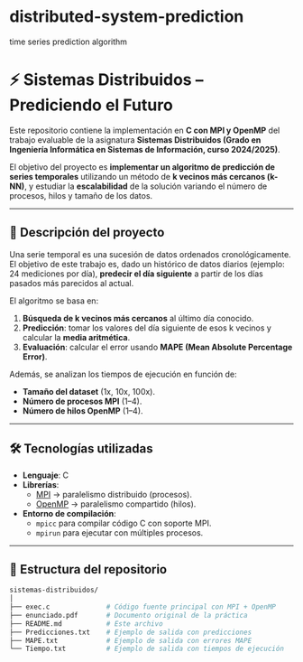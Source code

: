 # distributed-system-prediction
time series prediction algorithm

# ⚡ Sistemas Distribuidos – Prediciendo el Futuro

Este repositorio contiene la implementación en **C con MPI y OpenMP** del trabajo evaluable de la asignatura **Sistemas Distribuidos (Grado en Ingeniería Informática en Sistemas de Información, curso 2024/2025)**.  

El objetivo del proyecto es **implementar un algoritmo de predicción de series temporales** utilizando un método de **k vecinos más cercanos (k-NN)**, y estudiar la **escalabilidad** de la solución variando el número de procesos, hilos y tamaño de los datos.

---

## 📌 Descripción del proyecto

Una serie temporal es una sucesión de datos ordenados cronológicamente. El objetivo de este trabajo es, dado un histórico de datos diarios (ejemplo: 24 mediciones por día), **predecir el día siguiente** a partir de los días pasados más parecidos al actual.  

El algoritmo se basa en:
1. **Búsqueda de k vecinos más cercanos** al último día conocido.  
2. **Predicción**: tomar los valores del día siguiente de esos k vecinos y calcular la **media aritmética**.  
3. **Evaluación**: calcular el error usando **MAPE (Mean Absolute Percentage Error)**.  

Además, se analizan los tiempos de ejecución en función de:
- **Tamaño del dataset** (1x, 10x, 100x).  
- **Número de procesos MPI** (1–4).  
- **Número de hilos OpenMP** (1–4).  

---

## 🛠️ Tecnologías utilizadas
- **Lenguaje**: C  
- **Librerías**:
  - [MPI](https://www.mpi-forum.org/) → paralelismo distribuido (procesos).  
  - [OpenMP](https://www.openmp.org/) → paralelismo compartido (hilos).  
- **Entorno de compilación**:
  - `mpicc` para compilar código C con soporte MPI.  
  - `mpirun` para ejecutar con múltiples procesos.  

---

## 📂 Estructura del repositorio
```bash
sistemas-distribuidos/
│
├── exec.c              # Código fuente principal con MPI + OpenMP
├── enunciado.pdf       # Documento original de la práctica
├── README.md           # Este archivo
├── Predicciones.txt    # Ejemplo de salida con predicciones
├── MAPE.txt            # Ejemplo de salida con errores MAPE
└── Tiempo.txt          # Ejemplo de salida con tiempos de ejecución
